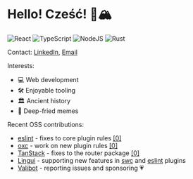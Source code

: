 # Hello! Cześć! 🍎🏔️

![React](https://img.shields.io/badge/react-EDCB96?style=for-the-badge&logo=react&logoColor=black)
![TypeScript](https://img.shields.io/badge/typescript-F7C4A5?style=for-the-badge&logo=typescript&logoColor=black)
![NodeJS](https://img.shields.io/badge/node.js-9E7682?style=for-the-badge&logo=node.js&logoColor=white)
![Rust](https://img.shields.io/badge/rust-605770?style=for-the-badge&logo=rust&logoColor=white)

Contact: [LinkedIn], [Email]

[LinkedIn]: https://www.linkedin.com/in/kuba-jastrz
[Email]: mailto:jakub.jastrzebski@pm.me

Interests:

- 💻 Web development
- 🛠️ Enjoyable tooling
- 🏛️ Ancient history
- 🍟 Deep-fried memes

Recent OSS contributions:

- [eslint](https://github.com/eslint/eslint) - fixes to core plugin rules [[0]](https://github.com/eslint/eslint/pull/18442)
- [oxc](https://github.com/oxc-project/oxc) - work on new plugin rules [[0]](https://github.com/oxc-project/oxc/pull/3167)
- [TanStack](https://github.com/TanStack) - fixes to the router package [[0]](https://github.com/TanStack/router/pull/3155)
- [Lingui](https://github.com/lingui) - supporting new features in [swc](https://github.com/lingui/swc-plugin/pull/139) and [eslint](https://github.com/lingui/eslint-plugin/pull/100) plugins
- [Valibot](https://github.com/fabian-hiller/valibot) - reporting issues and sponsoring 💗
